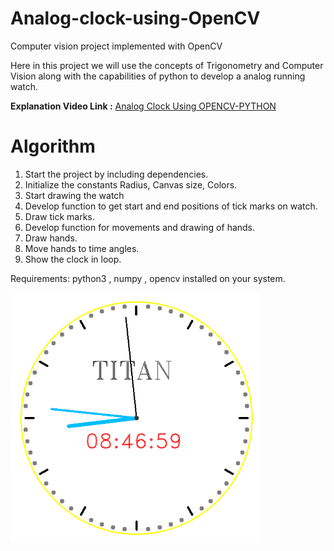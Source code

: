 # Analog-clock-using-OpenCV

Computer vision project implemented with OpenCV

Here in this project we will use the concepts of Trigonometry and Computer Vision along with the capabilities of python to develop a analog running watch.

<b>Explanation Video Link :</b> <a href="https://youtu.be/tY66e97QeUk"> Analog Clock Using OPENCV-PYTHON </a>

# Algorithm

1. Start the project by including dependencies.
2. Initialize the constants Radius, Canvas size, Colors.
3. Start drawing the watch
4. Develop function to get start and end positions of tick marks on watch.
5. Draw tick marks.
6. Develop function for movements and drawing of hands.
7. Draw hands.
8. Move hands to time angles.
9. Show the clock in loop.

Requirements: python3 , numpy , opencv installed on your system.

<img src="https://raw.githubusercontent.com/infoaryan/Analog-clock-using-OpenCV/master/Screenshot.png" width="400" height="400">


